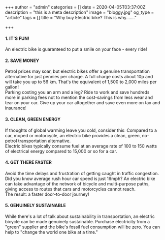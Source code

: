 +++
author = "admin"
categories = []
date = 2020-04-05T03:37:00Z
description = "this is a meta description"
image = "bloggy.jpg"
og_type = "article"
tags = []
title = "Why buy Electric bike?  This is why......."

+++
#### 1. IT'S FUN!

An electric bike is guaranteed to put a smile on your face - every ride!

#### 2. SAVE MONEY

Petrol prices may soar, but electric bikes offer a genuine transportation alternative for just pennies per charge. A full charge costs about 10p and will take you up to 56 km. That's the equivalent of 1,500 to 2,000 miles per gallon!  
Parking costing you an arm and a leg? Ride to work and save hundreds more in parking fees not to mention the cost-savings from less wear and tear on your car. Give up your car altogether and save even more on tax and insurance!

#### 3. CLEAN, GREEN ENERGY

If thoughts of global warming leave you cold, consider this: Compared to a car, moped or motorcycle, an electric bike provides a clean, green, no-petrol transportation alternative.  
Electric bikes typically consume fuel at an average rate of 100 to 150 watts of electrical energy compared to 15,000 or so for a car.

#### 4. GET THERE FASTER

Avoid the time delays and frustration of getting caught in traffic congestion. Did you know average rush hour car speed is just 16mph? An electric bike can take advantage of the network of bicycle and multi-purpose paths, giving access to routes that cars and motorcycles cannot reach.  
The result: a faster door-to-door journey!

#### 5. GENUINELY SUSTAINABLE

While there's a lot of talk about sustainability in transportation, an electric bicycle can be made genuinely sustainable. Purchase electricity from a "green" supplier and the bike's fossil fuel consumption will be zero. You can help to "change the world one bike at a time."